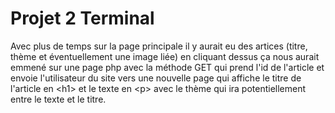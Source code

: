 # Projet 2 Terminal
Avec plus de temps sur la page principale il y aurait eu des artices (titre, thème et éventuellement une 
image liée) en cliquant dessus ça nous aurait emmené sur une page php avec la méthode GET qui prend l'id de l'article
et envoie l'utilisateur du site vers une nouvelle page qui affiche le titre de l'article en \<h1> et le texte en \<p>
avec le thème qui ira potentiellement entre le texte et le titre.
